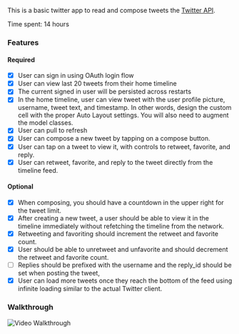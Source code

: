 This is a basic twitter app to read and compose tweets the [Twitter API](https://apps.twitter.com/).

Time spent: 14 hours

### Features

#### Required

- [X] User can sign in using OAuth login flow
- [X] User can view last 20 tweets from their home timeline
- [X] The current signed in user will be persisted across restarts
- [X] In the home timeline, user can view tweet with the user profile picture, username, tweet text, and timestamp.  In other words, design the custom cell with the proper Auto Layout settings.  You will also need to augment the model classes.
- [X] User can pull to refresh
- [X] User can compose a new tweet by tapping on a compose button.
- [X] User can tap on a tweet to view it, with controls to retweet, favorite, and reply.
- [X] User can retweet, favorite, and reply to the tweet directly from the timeline feed.

#### Optional

- [X] When composing, you should have a countdown in the upper right for the tweet limit.
- [x] After creating a new tweet, a user should be able to view it in the timeline immediately without refetching the timeline from the network.
- [x] Retweeting and favoriting should increment the retweet and favorite count.
- [X] User should be able to unretweet and unfavorite and should decrement the retweet and favorite count.
- [ ] Replies should be prefixed with the username and the reply_id should be set when posting the tweet,
- [x] User can load more tweets once they reach the bottom of the feed using infinite loading similar to the actual Twitter client.

### Walkthrough

![Video Walkthrough](...)

